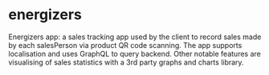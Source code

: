 # energizers

Energizers app: a sales tracking app used by the client to record sales made by each salesPerson via product QR code scanning. The app supports localisation and uses GraphQL to query backend. Other notable features are visualising of sales statistics with a 3rd party graphs and charts library.
